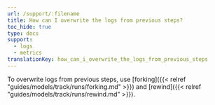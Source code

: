 ```yaml
---
url: /support/:filename
title: How can I overwrite the logs from previous steps?
toc_hide: true
type: docs
support:
  - logs
  - metrics
translationKey: how_can_i_overwrite_the_logs_from_previous_steps
---
```

To overwrite logs from previous steps, use [forking]({{< relref "guides/models/track/runs/forking.md" >}}) and [rewind]({{< relref "guides/models/track/runs/rewind.md" >}}).